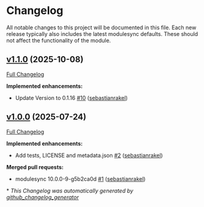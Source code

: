 # Changelog

All notable changes to this project will be documented in this file.
Each new release typically also includes the latest modulesync defaults.
These should not affect the functionality of the module.

## [v1.1.0](https://github.com/voxpupuli/puppet-openvoxview/tree/v1.1.0) (2025-10-08)

[Full Changelog](https://github.com/voxpupuli/puppet-openvoxview/compare/v1.0.0...v1.1.0)

**Implemented enhancements:**

- Update Version to 0.1.16 [\#10](https://github.com/voxpupuli/puppet-openvoxview/pull/10) ([sebastianrakel](https://github.com/sebastianrakel))

## [v1.0.0](https://github.com/voxpupuli/puppet-openvoxview/tree/v1.0.0) (2025-07-24)

[Full Changelog](https://github.com/voxpupuli/puppet-openvoxview/compare/568b17544ff295da1b12b92054e6993e01512d57...v1.0.0)

**Implemented enhancements:**

- Add tests, LICENSE and metadata.json [\#2](https://github.com/voxpupuli/puppet-openvoxview/pull/2) ([sebastianrakel](https://github.com/sebastianrakel))

**Merged pull requests:**

- modulesync 10.0.0-9-g5b2ca0d [\#1](https://github.com/voxpupuli/puppet-openvoxview/pull/1) ([sebastianrakel](https://github.com/sebastianrakel))



\* *This Changelog was automatically generated by [github_changelog_generator](https://github.com/github-changelog-generator/github-changelog-generator)*
